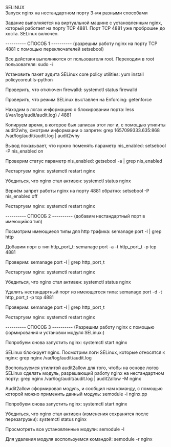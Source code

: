 SELINUX  
Запуск nginx на нестандартном порту 3-мя разными способами 

Задание выполняется на виртуальной машине с установленным nginx, который работает на порту TCP 4881. Порт
TCP 4881 уже проброшен до хоста. SELinux включен.

---------- СПОСОБ 1 ----------
(разрешим работу nginx на порту TCP 4881 c помощью переключателей setsebool)

Все действия выполняются от пользователя root. Переходим в root пользователя:
sudo -i

Установить пакет аудита SELinux core policy utilities:
yum install policycoreutils-python

Проверить, что отключен firewalld:
systemctl status firewalld

Проверить, что режим  SELinux выставлен на Enforcing:
getenforce

Находим в логах информацию о блокировании порта:
less (/var/log/audit/audit.log)
/ 4881

Копируем время, в которое был записан этот лог и,
с помощью утилиты audit2why, смотрим информации о запрете:
grep 1657099333.635:868 /var/log/audit/audit.log | audit2why

Вывод показывает, что нужно поменять параметр nis_enabled:
setsebool -P nis_enabled on

Проверим статус параметр nis_enabled:
getsebool -a | grep nis_enabled

Рестартуем nginx:
systemctl restart nginx

Убедиться, что nginx стал активен:
systemctl status nginx

Вернём запрет работы nginx на порту 4881 обратно:
setsebool -P nis_enabled off

Рестартуем nginx:
systemctl restart nginx


---------- СПОСОБ 2 ----------
(добавим нестандартный порт в имеющийся тип)

Посмотрим имеющиеся типы для http трафика:
semanage port -l | grep http

Добавим порт в тип http_port_t:
semanage port -a -t http_port_t -p tcp 4881

Проверим:
semanage port -l | grep http_port_t

Рестартуем nginx:
systemctl restart nginx

Убедиться, что nginx стал активен:
systemctl status nginx

Удалить нестандартный порт из имеющегося типа:
semanage port -d -t http_port_t -p tcp 4881

Проверим:
semanage port -l | grep http_port_t

Рестартуем nginx:
systemctl restart nginx


---------- СПОСОБ 3 ----------
(Разрешим работу nginx c помощью формирования и установки модуля SELinux:)

Попробуем снова запустить nginx:
systemctl start nginx

SELinux блокирует nginx. Посмотрим логи SELinux, которые относятся к nginx:
grep nginx /var/log/audit/audit.log

Воспользуемся утилитой audit2allow для того, чтобы на основе логов
SELinux сделать модуль, разрешающий работу nginx на нестандартном
порту:
grep nginx /var/log/audit/audit.log | audit2allow -M nginx

Audit2allow сформировал модуль, и сообщил нам команду,
с помощью которой можно применить данный модуль:
semodule -i nginx.pp

Попробуем снова запустить nginx:
systemctl start nginx

Убедиться, что nginx стал активен (изменения сохранятся после перезагрузки):
systemctl status nginx

Просмотреть все установленные модули:
semodule -l

Для удаления модуля воспользуемся командой:
semodule -r nginx
